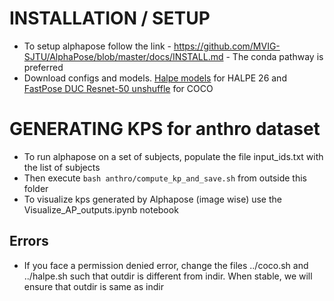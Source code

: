 # INSTALLATION / SETUP
- To setup alphapose follow the link - https://github.com/MVIG-SJTU/AlphaPose/blob/master/docs/INSTALL.md - The conda pathway is preferred
- Download configs and models. [Halpe models](https://github.com/MVIG-SJTU/AlphaPose/blob/master/docs/MODEL_ZOO.md#halpe-dataset-26-keypoints) for HALPE 26 and [FastPose DUC Resnet-50 unshuffle](https://github.com/MVIG-SJTU/AlphaPose/blob/master/docs/MODEL_ZOO.md) for COCO
 
# GENERATING KPS for anthro dataset
- To run alphapose on a set of subjects, populate the file input_ids.txt with the list of subjects
- Then execute `bash anthro/compute_kp_and_save.sh` from outside this folder
- To visualize kps generated by Alphapose (image wise) use the Visualize_AP_outputs.ipynb notebook


## Errors
- If you face a permission denied error, change the files ../coco.sh and ../halpe.sh such that outdir is different from indir. When stable, we will ensure that outdir is same as indir
